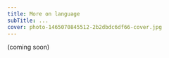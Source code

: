```yaml
---
title: More on language
subTitle: ...
cover: photo-1465070845512-2b2dbdc6df66-cover.jpg
---
```


(coming soon)